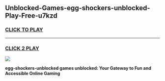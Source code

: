 
## Unblocked-Games-egg-shockers-unblocked-Play-Free-u7kzd
<h3>
<a href="https://premium76.site?title=egg-shockers-unblocked&ref=10A">CLICK TO PLAY</a></h3>
<hr>

<h3>
<a href="https://premium76.site?title=egg-shockers-unblocked&ref=10A">CLICK 2 PLAY</a>
  
</h3>

<a href="https://premium76.site?title=egg-shockers-unblocked&ref=10A"><img src="https://clearcache.store/games.png"></a>


**egg-shockers-unblocked games unblocked: Your Gateway to Fun and Accessible Online Gaming**
